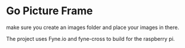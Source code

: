 # Go Picture Frame

make sure you create an images folder and place your images in there. 

The project uses Fyne.io and fyne-cross to build for the raspberry pi.